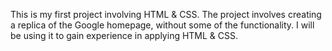 This is my first project involving HTML & CSS.
The project involves creating a replica of the Google homepage, without some of the functionality.
I will be using it to gain experience in applying HTML & CSS.